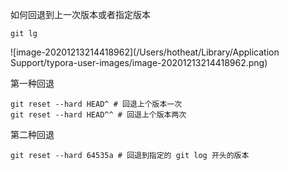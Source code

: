 如何回退到上一次版本或者指定版本

`git lg`

![image-20201213214418962](/Users/hotheat/Library/Application Support/typora-user-images/image-20201213214418962.png)

第一种回退

```shell
git reset --hard HEAD^ # 回退上个版本一次
git reset --hard HEAD^^ # 回退上个版本两次
```

第二种回退

```shell
git reset --hard 64535a # 回退到指定的 git log 开头的版本
```

